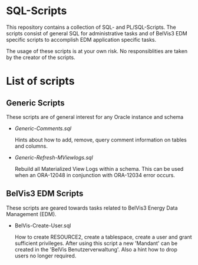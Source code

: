 # SQL-Scripts

This repository contains a collection of SQL- and PL/SQL-Scripts. The scripts consist of general SQL for administrative tasks and of BelVis3 EDM specific scripts to accomplish EDM application specific tasks.

The usage of these scripts is at your own risk. No responsiblities are taken by the creator of the scripts.

# List of scripts

## Generic Scripts

These scripts are of general interest for any Oracle instance and schema

* *Generic-Comments.sql*

  Hints about how to add, remove, query comment information on tables and columns.

* *Generic-Refresh-MViewlogs.sql*

  Rebuild all Materialized View Logs within a schema. This can be used when an ORA-12048 in conjunction with ORA-12034 error occurs.

## BelVis3 EDM Scripts

These scripts are geared towards tasks related to BelVis3 Energy Data Management (EDM).

* BelVis-Create-User.sql

  How to create RESOURCE2, create a tablespace, create a user and grant sufficient privileges. After using this script a new 'Mandant' can be created in the 'BelVis Benutzerverwaltung'.
  Also a hint how to drop users no longer required.
  